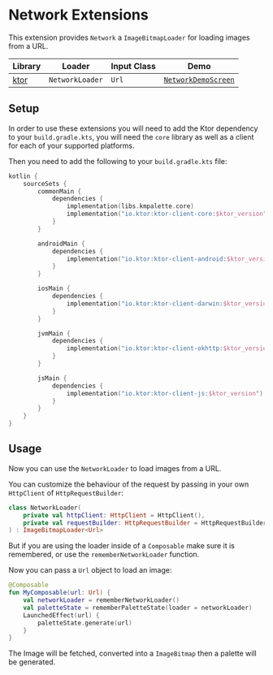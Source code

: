 # Network Extensions

This extension provides `Network` a `ImageBitmapLoader` for loading images from a URL.

| Library                                | Loader          | Input Class | Demo                                                                                                             |
|----------------------------------------|-----------------|-------------|------------------------------------------------------------------------------------------------------------------|
| [ktor](https://github.com/ktorio/ktor) | `NetworkLoader` | `Url`       | [`NetworkDemoScreen`](../demo/composeApp/src/commonMain/kotlin/com/kmpalette/demo/dominant/NetworkDemoScreen.kt) |

## Setup

In order to use these extensions you will need to add the Ktor dependency to
your `build.gradle.kts`, you will need the `core` library as well as a client for each of your
supported platforms.

Then you need to add the following to your `build.gradle.kts` file:

```kotlin
kotlin {
    sourceSets {
        commonMain {
            dependencies {
                implementation(libs.kmpalette.core)
                implementation("io.ktor:ktor-client-core:$ktor_version")
            }
        }

        androidMain {
            dependencies {
                implementation("io.ktor:ktor-client-android:$ktor_version")
            }
        }

        iosMain {
            dependencies {
                implementation("io.ktor:ktor-client-darwin:$ktor_version")
            }
        }

        jvmMain {
            dependencies {
                implementation("io.ktor:ktor-client-okhttp:$ktor_version")
            }
        }

        jsMain {
            dependencies {
                implementation("io.ktor:ktor-client-js:$ktor_version")
            }
        }
    }
}
```

## Usage

Now you can use the `NetworkLoader` to load images from a URL.

You can customize the behaviour of the request by passing in your own `HttpClient`
of `HttpRequestBuilder`:

```kotlin
class NetworkLoader(
    private val httpClient: HttpClient = HttpClient(),
    private val requestBuilder: HttpRequestBuilder = HttpRequestBuilder(),
) : ImageBitmapLoader<Url>
```

But if you are using the loader inside of a `Composable` make sure it is remembered, or use
the `rememberNetworkLoader` function.

Now you can pass a `Url` object to load an image:

```kotlin
@Composable
fun MyComposable(url: Url) {
    val networkLoader = rememberNetworkLoader()
    val paletteState = rememberPaletteState(loader = networkLoader)
    LaunchedEffect(url) {
        paletteState.generate(url)
    }
}
```

The Image will be fetched, converted into a `ImageBitmap` then a palette will be generated.